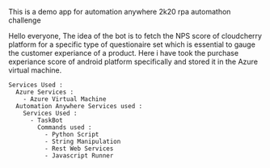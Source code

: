 This is a demo app for automation anywhere 2k20 rpa automathon challenge


Hello everyone,
    The idea of the bot is to fetch the NPS score of cloudcherry platform for a specific type of questionaire set which is essential to gauge the customer experiance of a product. Here i have took the purchase experiance score of android platform specifically and stored it in the Azure virtual machine.
    
    Services Used :
      Azure Services : 
        - Azure Virtual Machine 
      Automation Anywhere Services used :
        Services Used :
          - TaskBot
            Commands used :
              - Python Script
              - String Manipulation
              - Rest Web Services
              - Javascript Runner
            
            
